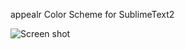 appealr Color Scheme for SublimeText2


![Screen shot](http://f.cl.ly/items/1K3S1G2I163N1j0a2a1F/Screen%20Shot%202012-10-10%20at%209.07.07%20PM.png)


